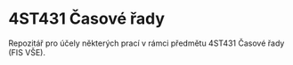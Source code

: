 # 4ST431 Časové řady

Repozitář pro účely některých prací v rámci předmětu 4ST431 Časové řady (FIS VŠE).
